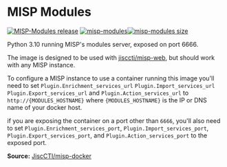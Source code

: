 # MISP Modules

[![MISP-Modules release](https://img.shields.io/github/v/tag/MISP/misp-modules?logo=github&label=MISP-Modules%20(source))](https://github.com/MISP/misp-modules)
[![misp-modules](https://img.shields.io/docker/v/jisccti/misp-modules?sort=semver&logo=docker&label=misp-modules)![misp-modules size](https://img.shields.io/docker/image-size/jisccti/misp-modules/latest?label=%20)](https://hub.docker.com/r/jisccti/misp-modules)

Python 3.10 running MISP's modules server, exposed on port 6666.

The image is designed to be used with [jisccti/misp-web](https://hub.docker.com/r/jisccti/misp-web),
but should work with any MISP instance.

To configure a MISP instance to use a container running this image you'll need to set
`Plugin.Enrichment_services_url` `Plugin.Import_services_url` `Plugin.Export_services_url` and
`Plugin.Action_services_url` to `http://{MODULES_HOSTNAME}` where `{MODULES_HOSTNAME}` is the IP or
DNS name of your docker host.

if you are exposing the container on a port other than `6666`, you'll also need to set
`Plugin.Enrichment_services_port`, `Plugin.Import_services_port`, `Plugin.Export_services_port`, and
`Plugin.Action_services_port` to the exposed port.

**Source:** [JiscCTI/misp-docker](https://github.com/JiscCTI/misp-docker)
